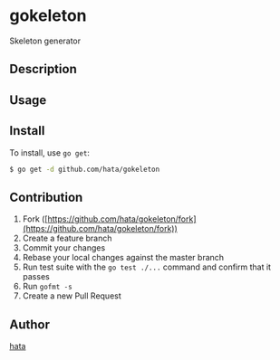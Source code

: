# gokeleton

Skeleton generator

## Description

## Usage

## Install

To install, use `go get`:

```bash
$ go get -d github.com/hata/gokeleton
```

## Contribution

1. Fork ([https://github.com/hata/gokeleton/fork](https://github.com/hata/gokeleton/fork))
1. Create a feature branch
1. Commit your changes
1. Rebase your local changes against the master branch
1. Run test suite with the `go test ./...` command and confirm that it passes
1. Run `gofmt -s`
1. Create a new Pull Request

## Author

[hata](https://github.com/hata)
